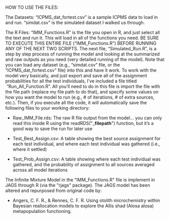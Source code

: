 HOW TO USE THE FILES:

The Datasets: “ICPMS_dat_fortest.csv” is a sample ICPMS data to load in and run. “simdat.csv” is the simulated dataset I walked us through.

The R Files: “IMM_Functions.R” is the file you open in R, and just select all the text and run it. This will load in all of the functions you need. BE SURE TO EXECUTE THIS ENTIRE FILE (“IMM_Functions.R”) BEFORE RUNNING ANY OF THE NEXT TWO SCRIPTS. The next file, “Simulated_Run.R”, is a step by step process of running the model and looking at the summarized and raw outputs as you need (very detailed running of the model). Note that you can load any dataset (e.g., “simdat.csv” file, or the “ICPMS_dat_fortest.csv” file) into this and have it work. To work with the model very basically, and just export and save all of the assignment probabilities for all the test individuals, I’ve included a file titled  “Run_All_Function.R”. All you’ll need to do in this file is import the file with the file path (replace my file path to do that), and specify some values on how you want the model to run (e.g., # of iterations, # of extra sources, etc.). Then, if you execute all the code, it will automatically save the following files to your working directory:

- Raw_IMM_File.rds: The raw R file output from the model… you can only read this inside R using the readRDS("___filepath__") function, but it’s a good way to save the run for later use

- Test_Best_Assign.csv: A table showing the best source assignment for each test individual, and where each test individual was gathered (i.e., where it settled)

- Test_Prob_Assign.csv: A table showing where each test individual was gathered, and the probability of assignment to all sources averaged across all model iterations

The Infinite Mixture Model in the "IMM_Functions.R" file is implement in JAGS through R (via the "rjags" package). The JAGS model has been altered and repurposed from original code by:

- Angers, C. F. R., & Rennes, C. F. R. Using otolith microchemistry within Bayesian reallocation models to explore the Allis shad (Alosa alosa) metapopulation functioning.
